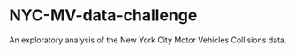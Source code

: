 # NYC-MV-data-challenge

An exploratory analysis of the New York City Motor Vehicles Collisions data.
